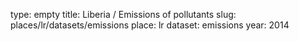 type: empty
title: Liberia / Emissions of pollutants
slug: places/lr/datasets/emissions
place: lr
dataset: emissions
year: 2014
